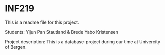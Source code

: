 # INF219

This is a readme file for this project.

Students: Yijun Pan Stautland & Brede Yabo Kristensen

Project description: This is a database-project during our time at Univercity of Bergen.
